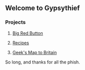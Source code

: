 ## Welcome to Gypsythief

### Projects

1) [Big Red Button](http://www.gypsythief.org.uk/BigRedButton)

2) [Recipes](http://www.gypsythief.org.uk/Recipes)

3) [Geek's Map to Britain](http://www.gypsythief.org.uk/GeeksMapToBritain/)

So long, and thanks for all the phish.
